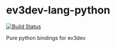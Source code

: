 # ev3dev-lang-python

[![Build Status](https://travis-ci.org/rhempel/ev3dev-lang-python.svg?branch=master)](https://travis-ci.org/rhempel/ev3dev-lang-python)

Pure python bindings for ev3dev

